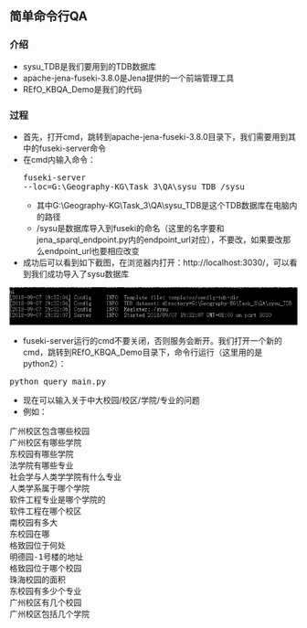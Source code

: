 ## 简单命令行QA

### 介绍

- sysu_TDB是我们要用到的TDB数据库
- apache-jena-fuseki-3.8.0是Jena提供的一个前端管理工具
- REfO_KBQA_Demo是我们的代码

### 过程

- 首先，打开cmd，跳转到apache-jena-fuseki-3.8.0目录下，我们需要用到其中的fuseki-server命令
- 在cmd内输入命令： <pre>fuseki-server --loc=G:\Geography-KG\Task\_3\QA\sysu\_TDB /sysu</pre>
	- 其中G:\Geography-KG\Task\_3\QA\sysu\_TDB是这个TDB数据库在电脑内的路径
	- /sysu是数据库导入到fuseki的命名（这里的名字要和jena\_sparql\_endpoint.py内的endpoint\_url对应），不要改，如果要改那么endpoint\_url也要相应改变
- 成功后可以看到如下截图，在浏览器内打开：http://localhost:3030/，可以看到我们成功导入了sysu数据库

![](img/1.PNG)

- fuseki-server运行的cmd不要关闭，否则服务会断开。我们打开一个新的cmd，跳转到REfO\_KBQA\_Demo目录下，命令行运行（这里用的是python2）：
<pre>python query_main.py</pre>

- 现在可以输入关于中大校园/校区/学院/专业的问题
- 例如：
<pre>
广州校区包含哪些校园
广州校区有哪些学院
东校园有哪些学院
法学院有哪些专业
社会学与人类学学院有什么专业
人类学系属于哪个学院
软件工程专业是哪个学院的
软件工程在哪个校区
南校园有多大
东校园在哪
格致园位于何处
明德园-1号楼的地址
格致园位于哪个校园
珠海校园的面积
东校园有多少个专业
广州校区有几个校园
广州校区包括几个学院
</pre>